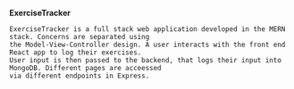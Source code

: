 **ExerciseTracker**

    ExerciseTracker is a full stack web application developed in the MERN stack. Concerns are separated using 
    the Model-View-Controller design. A user interacts with the front end React app to log their exercises.
    User input is then passed to the backend, that logs their input into MongoDB. Different pages are acceessed
    via different endpoints in Express.
